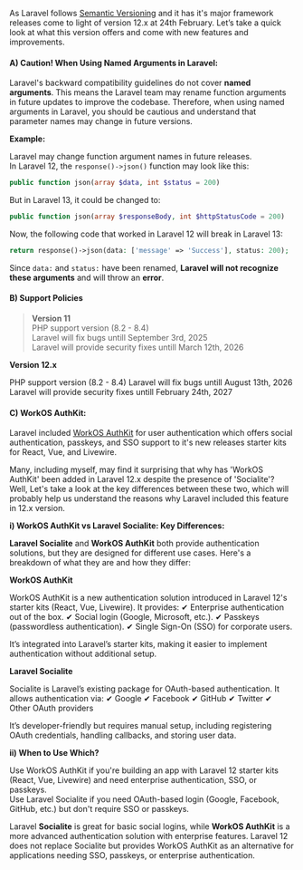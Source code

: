 As Laravel follows [Semantic Versioning](https://semver.org/) and it has it's major framework releases come to light of version 12.x at 24th February. Let’s take a quick look at what this version offers and come with new features and improvements. 

#### A) Caution! When Using Named Arguments in Laravel:
Laravel's backward compatibility guidelines do not cover **named arguments**. This means the Laravel team may rename function arguments in future updates to improve the codebase. Therefore, when using named arguments in Laravel, you should be cautious and understand that parameter names may change in future versions.

**Example:**  

Laravel may change function argument names in future releases.  
In Laravel 12, the `response()->json()` function may look like this:
```php
public function json(array $data, int $status = 200)
```

But in Laravel 13, it could be changed to:
```php
public function json(array $responseBody, int $httpStatusCode = 200)
```

Now, the following code that worked in Laravel 12 will break in Laravel 13:
```php
return response()->json(data: ['message' => 'Success'], status: 200);
```
Since `data:` and `status:` have been renamed, **Laravel will not recognize these arguments** and will throw an **error**.

#### B) Support Policies

> **Version 11**   
> PHP support version (8.2 - 8.4)    
> Laravel will fix bugs untill September 3rd, 2025    
> Laravel will provide security fixes untill March 12th, 2026    

**Version 12.x**

PHP support version (8.2 - 8.4) 
Laravel will fix bugs untill August 13th, 2026 
Laravel will provide security fixes untill February 24th, 2027 

#### C) WorkOS AuthKit:
Laravel included [WorkOS AuthKit](https://authkit.com/) for user authentication which offers social authentication, passkeys, and SSO support to it's new releases starter kits for React, Vue, and Livewire. 

Many, including myself, may find it surprising that why has 'WorkOS AuthKit' been added in Laravel 12.x despite the presence of 'Socialite'? Well, Let's take a look at the key differences between these two, which will probably help us understand the reasons why Laravel included this feature in 12.x version. 

**i) WorkOS AuthKit vs Laravel Socialite: Key Differences:**

**Laravel Socialite** and **WorkOS AuthKit** both provide authentication solutions, but they are designed for different use cases. Here's a breakdown of what they are and how they differ:


**WorkOS AuthKit**

WorkOS AuthKit is a new authentication solution introduced in Laravel 12's starter kits (React, Vue, Livewire). It provides:
✔ Enterprise authentication out of the box.
✔ Social login (Google, Microsoft, etc.).
✔ Passkeys (passwordless authentication).
✔ Single Sign-On (SSO) for corporate users.

It’s integrated into Laravel’s starter kits, making it easier to implement authentication without additional setup.

    
**Laravel Socialite**

Socialite is Laravel’s existing package for OAuth-based authentication. It allows authentication via:
✔ Google
✔ Facebook
✔ GitHub
✔ Twitter
✔ Other OAuth providers

It’s developer-friendly but requires manual setup, including registering OAuth credentials, handling callbacks, and storing user data.


**ii) When to Use Which?**

Use WorkOS AuthKit if you're building an app with Laravel 12 starter kits (React, Vue, Livewire) and need enterprise authentication, SSO, or passkeys.  
Use Laravel Socialite if you need OAuth-based login (Google, Facebook, GitHub, etc.) but don't require SSO or passkeys. 

Laravel **Socialite** is great for basic social logins, while **WorkOS AuthKit** is a more advanced authentication solution with enterprise features. Laravel 12 does not replace Socialite but provides WorkOS AuthKit as an alternative for applications needing SSO, passkeys, or enterprise authentication. 

